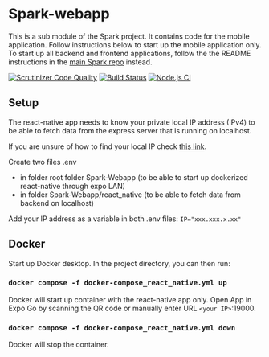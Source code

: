 # Spark-webapp

This is a sub module of the Spark project. It contains code for the mobile application. Follow instructions below to start up the mobile application only. To start up all backend and frontend applications, follow the the README instructions in the [main Spark repo](https://github.com/Spark-Vteam/Spark-Project) instead.

[![Scrutinizer Code Quality](https://scrutinizer-ci.com/g/Spark-Vteam/Spark-webapp/badges/quality-score.png?b=main)](https://scrutinizer-ci.com/g/Spark-Vteam/Spark-webapp/?branch=main)
[![Build Status](https://scrutinizer-ci.com/g/Spark-Vteam/Spark-webapp/badges/build.png?b=main)](https://scrutinizer-ci.com/g/Spark-Vteam/Spark-webapp/build-status/main)
[![Node.js CI](https://github.com/Spark-Vteam/Spark-webapp/actions/workflows/node4.js.yml/badge.svg)](https://github.com/Spark-Vteam/Spark-webapp/actions/workflows/node4.js.yml)

## Setup

The react-native app needs to know your private local IP address (IPv4) to be able to fetch data from the express server that is running on localhost.

If you are unsure of how to find your local IP check [this link](https://www.whatismybrowser.com/detect/what-is-my-local-ip-address).

Create two files .env
- in folder root folder Spark-Webapp (to be able to start up dockerized react-native through expo LAN)
- in folder Spark-Webapp/react_native (to be able to fetch data from backend on localhost)

Add your IP address as a variable in both .env files:
`IP="xxx.xxx.x.xx"`

## Docker
Start up Docker desktop.
In the project directory, you can then run:

### `docker compose -f docker-compose_react_native.yml up`
Docker will start up container with the react-native app only.
Open App in Expo Go by scanning the QR code or manually enter URL `<your IP>`:19000.

### `docker compose -f docker-compose_react_native.yml down`
Docker will stop the container.
